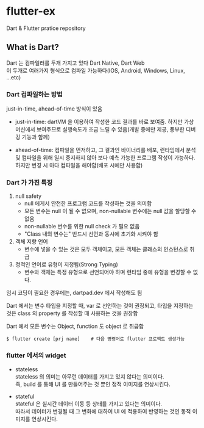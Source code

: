 # flutter-ex
Dart &amp; Flutter pratice repository


## What is Dart?
Dart 는 컴파일러를 두개 가지고 있다 Dart  Native, Dart Web</br>
이 두개로 여러가지 형식으로 컴파일 가능하다(IOS, Android, Windows, Linux, ...etc)

### Dart 컴파일하는 방법
just-in-time, ahead-of-time 방식이 있음

- just-in-time: dartVM 을 이용하여 작성한 코드 결과를 바로 보여줌. 하지만 가상 머신에서 보여주므로 실행속도가 조금 느릴 수 있음(개발 중에만 제공, 풍부한 디버깅 기능과 함께)

- ahead-of-time: 컴파일을 먼저하고, 그 결과인 바이너리를 배포, 런타임에서 분석 및 컴파일을 위해 일시 중지하지 않아 보다 예측 가능한 프로그램 작성이 가능하다. 하지만 변경 시 마다 컴파일을 해야함(배포 시에만 사용함)

### Dart 가 가진 특징
1. null safety
    - null 에게서 안전한 프로그램 코드를 작성하는 것을 의미함
    - 모든 변수는 null 이 될 수 없으며, non-nullable 변수에는 null 값을 할당할 수 없음
    - non-nullable 변수를 위한 null check 가 필요 없음
    - "Class 내의 변수는" 반드시 선언과 동시에 초기화 시켜야 함
2. 객체 지향 언어
    - 변수에 넣을 수 있는 것은 모두 객체이고, 모든 객체는 클래스의 인스턴스로 취급
3. 정적인 언어로 유형이 지정됨(Strong Typing)
    - 변수와 객체는 특정 유형으로 선언되어야 하며 런타임 중에 유형을 변경할 수 없다.


임시 코딩이 필요한 경우에는, dartpad.dev 에서 작성해도 됨


Dart 에서는 변수 타입을 지정할 때, var 로 선언하는 것이 권장되고, 타입을 지정하는 것은 class 의 property 를 작성할 때 사용하는 것을 권장함


Dart 에서 모든 변수는 Object, function 도 object 로 취급함


```
$ flutter create [prj name]    # 다음 명령어로 flutter 프로젝트 생성가능
```
### flutter 에서의 widget
- stateless</br>
stateless 의 의미는 아무런 데이터를 가지고 있지 않다는 의미이다.</br>
즉, build 를 통해 UI 를 만들어주는 것 뿐인 정적 이미지를 연상시킨다.

- stateful</br>
stateful 은 실시간 데이터 이동 등 상태를 가지고 있다는 의미이다.</br>
따라서 데이터가 변경될 때 그 변화에 대하여 UI 에 적용하여 반영하는 것인 동적 이미지를 연상시킨다.